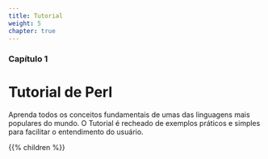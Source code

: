 ```yaml
---
title: Tutorial
weight: 5
chapter: true
---
```


### Capítulo 1

# Tutorial de Perl

Aprenda todos os conceitos fundamentais de umas das linguagens mais populares do mundo. O Tutorial é recheado de exemplos práticos e simples para facilitar o entendimento do usuário.

{{% children %}}